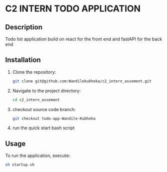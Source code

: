# C2 INTERN TODO APPLICATION

## Description

Todo list application build on react for the front end and fastAPI for the back end

## Installation

1. Clone the repository:
   ```sh
   git clone git@github.com:Wandilekubheka/c2_intern_assement.git
   ```
2. Navigate to the project directory:
   ```sh
   cd c2_intern_assement
   ```

3. checkout source code branch:

   ```sh
   git checkout todo-app-Wandile-Kubheka
   ```

4. run the quick start bash script

## Usage

To run the application, execute:

```sh
sh startup.sh
```

